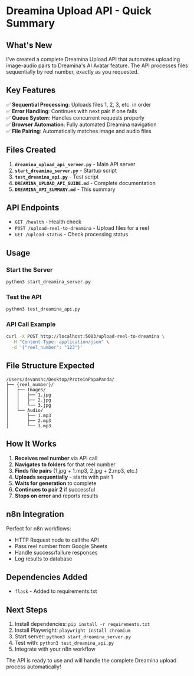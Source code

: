 # Dreamina Upload API - Quick Summary

## What's New

I've created a complete Dreamina Upload API that automates uploading image-audio pairs to Dreamina's AI Avatar feature. The API processes files sequentially by reel number, exactly as you requested.

## Key Features

✅ **Sequential Processing**: Uploads files 1, 2, 3, etc. in order  
✅ **Error Handling**: Continues with next pair if one fails  
✅ **Queue System**: Handles concurrent requests properly  
✅ **Browser Automation**: Fully automated Dreamina navigation  
✅ **File Pairing**: Automatically matches image and audio files  

## Files Created

1. **`dreamina_upload_api_server.py`** - Main API server
2. **`start_dreamina_server.py`** - Startup script
3. **`test_dreamina_api.py`** - Test script
4. **`DREAMINA_UPLOAD_API_GUIDE.md`** - Complete documentation
5. **`DREAMINA_API_SUMMARY.md`** - This summary

## API Endpoints

- `GET /health` - Health check
- `POST /upload-reel-to-dreamina` - Upload files for a reel
- `GET /upload-status` - Check processing status

## Usage

### Start the Server
```bash
python3 start_dreamina_server.py
```

### Test the API
```bash
python3 test_dreamina_api.py
```

### API Call Example
```bash
curl -X POST http://localhost:5003/upload-reel-to-dreamina \
  -H "Content-Type: application/json" \
  -d '{"reel_number": "123"}'
```

## File Structure Expected

```
/Users/devanshc/Desktop/ProteinPapaPanda/
├── {reel_number}/
│   ├── Images/
│   │   ├── 1.jpg
│   │   ├── 2.jpg
│   │   └── 3.jpg
│   └── Audio/
│       ├── 1.mp3
│       ├── 2.mp3
│       └── 3.mp3
```

## How It Works

1. **Receives reel number** via API call
2. **Navigates to folders** for that reel number
3. **Finds file pairs** (1.jpg + 1.mp3, 2.jpg + 2.mp3, etc.)
4. **Uploads sequentially** - starts with pair 1
5. **Waits for generation** to complete
6. **Continues to pair 2** if successful
7. **Stops on error** and reports results

## n8n Integration

Perfect for n8n workflows:
- HTTP Request node to call the API
- Pass reel number from Google Sheets
- Handle success/failure responses
- Log results to database

## Dependencies Added

- `flask` - Added to requirements.txt

## Next Steps

1. Install dependencies: `pip install -r requirements.txt`
2. Install Playwright: `playwright install chromium`
3. Start server: `python3 start_dreamina_server.py`
4. Test with: `python3 test_dreamina_api.py`
5. Integrate with your n8n workflow

The API is ready to use and will handle the complete Dreamina upload process automatically! 